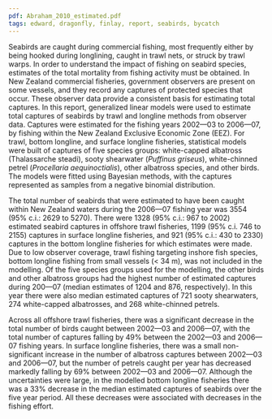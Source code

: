 ```yaml
---
pdf: Abraham_2010_estimated.pdf
tags: edward, dragonfly, finlay, report, seabirds, bycatch
---
```

Seabirds are caught during commercial fishing, most frequently either by being hooked during longlining, caught in trawl nets, or struck by trawl warps. In order to understand the impact of fishing on seabird species, estimates of the total mortality from fishing activity must be obtained. In New Zealand commercial fisheries, government observers are present on some vessels, and they record any captures of protected species that occur. These observer data provide a consistent basis for estimating total captures. 
In this report, generalized linear models were used to estimate total captures of seabirds by trawl and longline methods from observer data. Captures were estimated for the fishing years 2002—03 to 2006—07, by fishing within the New Zealand Exclusive Economic Zone (EEZ). For trawl, bottom longline, and surface longline fisheries, statistical models were built of captures of five species groups: white-capped albatross (Thalassarche steadi), sooty shearwater (*Puffinus griseus*), white-chinned petrel (*Procellaria aequinoctialis*), other albatross species, and other birds. The models were fitted using Bayesian methods, with the captures represented as samples from a negative binomial distribution. 

The total number of seabirds that were estimated to have been caught within New Zealand waters during the 2006—07 fishing year was 3554 (95% c.i.: 2629 to 5270). There were 1328 (95% c.i.: 967 to 2002) estimated seabird captures in offshore trawl fisheries, 1199 (95% c.i. 746 to 2155) captures in surface longline fisheries, and 921 (95% c.i.: 430 to 2330) captures in the bottom longline fisheries for which estimates were made. Due to low observer coverage, trawl fishing targeting inshore fish species, bottom longline fishing from small vessels (< 34 m), was not included in the modelling. Of the five species groups used for the modelling, the other birds and other albatross groups had the highest number of estimated captures during 200—07 (median estimates of 1204 and 876, respectively). In this year there were also median estimated captures of 721 sooty shearwaters, 274 white-capped albatrosses, and 268 white-chinned petrels. 

Across all offshore trawl fisheries, there was a significant decrease in the total number of birds caught between 2002—03 and 2006—07, with the total number of captures falling by 49% between the 2002—03 and 2006—07 fishing years. In surface longline fisheries, there was a small non-significant increase in the number of albatross captures between 2002—03 and 2006—07, but the number of petrels caught per year has decreased markedly falling by 69% between 2002—03 and 2006—07. Although the uncertainties were large, in the modelled bottom longline fisheries there was a 33% decrease in the median estimated captures of seabirds over the five year period. All these decreases were associated with decreases in the fishing effort. 
